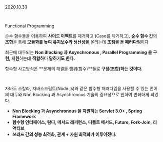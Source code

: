 2020.10.30

<br/>

Functional Programming

순수 함수들을 이용하여 **사이드 이펙트**를 제거하고 (Case를 제거하고), **순수 함수 간**의 **조합**을 통해 **모듈화를 높여 유지보수와 생산성을** 올리는데 **초점을 둔 패러다임**이다  

최근에 대두되는 **Non Blocking 과 Asynchronous , Parallel Programming 을 구현, 지원**하는데 **적합하다 말하기도 한다.** 

함수형 사고방식은 **문제의 해결을 행위(함수)**들로 **구성(조합)하는 것이다.**

<br/>

자바도 스칼라, 자바스크립트(Node.js)와 같은 함수형 패러다임을 사용할 수 있는 언어의    대두와 Non Blocking 과 Asynchronous 기술의 중요성으로 인하여 변화하게 되었다.

- **Non Blocking 과 Asynchronous 을 지원하는 Servlet 3.0+ , Spring Framework**
- **함수형 인터페이스, 람다, 메서드 레퍼런스, 디폴트 메서드, Future, Fork-Join, 리액티브**
- **쓰레드 간의 성능 최적화, 관계 + 자원 최적화가 이루어졌다.**